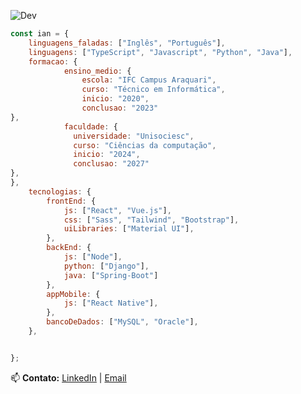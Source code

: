 ![Dev](https://user-images.githubusercontent.com/74038190/212751818-13da6fd2-27ca-45c4-9c64-3940ccfa6fd3.gif)

```javascript
const ian = {
    linguagens_faladas: ["Inglês", "Português"],
    linguagens: ["TypeScript", "Javascript", "Python", "Java"],
    formacao: {
            ensino_medio: {
                escola: "IFC Campus Araquari",
                curso: "Técnico em Informática",
                inicio: "2020",
                conclusao: "2023"
},
            faculdade: {
              universidade: "Unisociesc",
              curso: "Ciências da computação",
              inicio: "2024",
              conclusao: "2027"
},    
},
    tecnologias: {
        frontEnd: {
            js: ["React", "Vue.js"],
            css: ["Sass", "Tailwind", "Bootstrap"],
            uiLibraries: ["Material UI"],
        },
        backEnd: {
            js: ["Node"],
            python: ["Django"],
            java: ["Spring-Boot"]
        },
        appMobile: {
            js: ["React Native"],
        },
        bancoDeDados: ["MySQL", "Oracle"],
    },


};
```

📫 **Contato:** [LinkedIn](https://www.linkedin.com/in/ian-roberto-dominoni-006385329/?trk=public-profile-join-page) | [Email](iandominoniti@gmail.com)
